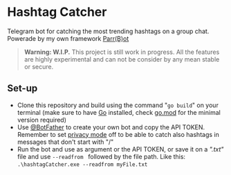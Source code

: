 # Hashtag Catcher

Telegram bot for catching the most trending hashtags on a group chat.
Powerade by my own framework [Parr(B)ot](https://github.com/DazFather/parrbot)


> **Warning: W.I.P.**
> This project is still work in progress. All the features are highly experimental and can not be consider by any mean stable or secure.


## Set-up
 - Clone this repository and build using the command "`go build`" on your terminal (make sure to have [Go](https://go.dev/) installed, check [go.mod](./go.mod) for the minimal version required)
 - Use [@BotFather](https:/t.me/BotFather) to create your own bot and copy the API TOKEN. Remember to set [privacy mode](https://core.telegram.org/bots#privacy-mode) off to be able to catch also hashtags in messages that don't start with "/"
 - Run the bot and use as argument or the API TOKEN, or save it on a _".txt"_ file and use  `--readfrom ` followed by the file path. Like this: `.\hashtagCatcher.exe --readfrom myFile.txt`

